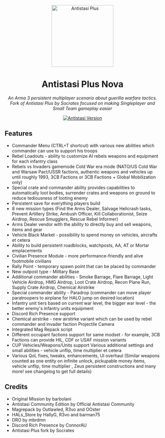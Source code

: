 <div align="center">
  <img alt="Antistasi Plus" width="200" heigth="200" src="https://user-images.githubusercontent.com/6746043/183047819-f23ce496-5a7a-45d1-b3f3-1aec7818c04a.png">
  <h1>Antistasi Plus Nova</h1>
  <p>
    <i>An Arma 3 persistent multiplayer scenario about guerilla warfare tactics.</i>
    <br/>
    <i>Fork of Antistasi Plus by Socrates focused on making Singleplayer and Small Team gameplay easier</i>
  </p>
  <p>
    <a href="https://github.com/igorkis-scrts/A3-Antistasi-Plus/releases/latest">
        <img src="https://img.shields.io/badge/Current_Stable_Version-1.8.3.2-red" alt="Antistasi Version">
    </a>
  </p>
</div>

## Features 
- Commander Menu (CTRL+T shortcut) with various new abilities which commander can use to support his troops
- Rebel Loadouts - ability to customize AI rebels weapons and equipment for each infantry class
- Rebels vs Invaders gamemode
Cold War era mode (NATO/US Cold War and Warsaw Pact/USSR factions, authentic weapons and vehicles up until roughly 1993, 3CB Factions or 3CB Factions + Global Mobilization only)
- Special crate and commander ability provides capabilities to automatically loot bodies, surrender crates and weapons on ground to reduce tediousness of looting enemy
- Persistent save for everything players build
- 8 new mission types (Find the Arms Dealer, Salvage Helicrash tasks, Prevent Artillery Strike, Ambush Officer, Kill Collaborationist, Seize Airdrop, Rescue Smugglers, Rescue Rebel Informer)
- Arms Dealer vendor with the ability to directly buy and sell weapons, items and gear
- Vehicle Black Market - possibility to spend money on vehicles, aircrafts et cetera
- Ability to build persistent roadblocks, watchposts, AA, AT or Mortar emplacements
- Civilian Presence Module - more performance-friendly and alive footmobile civilians
- Rally Point - temporary spawn point that can be placed by commander
- New outpost type - Military Base
- Additional commander abilities - Smoke Barrage, Flare Barrage, Light Vehicle Airdrop, HMG Airdrop, Loot Crate Airdrop, Recon Plane Run, Supply Crate Airdrop, Chemical Airstrike
- Special commander ability - Paradrop (commander can move player paratroopers to airplane for HALO jump on desired location)
- Infantry unit tiers based on current war level, the bigger war level - the better enemy's infantry units equipment
- Discord Rich Presence support
- Chemical airstrike - new airstirke variant which can be used by rebel commander and invader faction
Projectile Camera
- Integrated Mag Repack script
- Different occupant factions support for same modset - for example, 3CB Factions can provide HIL, CDF or USAF mission variants
- CUP Vehicles/Weapons/Units support
Various additional settings and small abilities - vehicle unflip, time multiplier et cetera
- Various QoL fixes, tweaks, enhancements, UI overhaul (Similar weapons counted as one entity on infinite unlock, pickupable money items, vehicle unflip, time multiplier , Zeus persistent constructions and many more! see changelog to get full details)

## Credits
- Original Mission by barbolani
- Antistasi Community Edition by Official Antistasi Community
- Magrepack by Outlawled, R3vo and OOster
- HALs_Store by HallyG, R3vo and barman75
- DRO by mbrdmn
- Discord Rich Presence by ConnorAU 
- Antistasi Plus fork by Socrates
